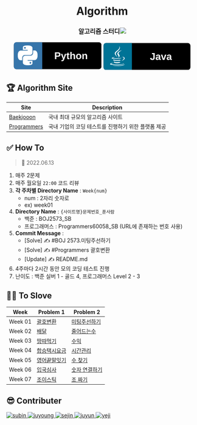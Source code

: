 <div align="center">
  <h1>Algorithm</h1>
  <h3>알고리즘 스터디<img src="https://media.giphy.com/media/WUlplcMpOCEmTGBtBW/giphy.gif" height="30"/></h3>
  <img src="https://github.com/Kim-SuBin/Kim-SuBin/blob/master/svg/dev/languages/python.svg" alt="Python" />
  <img src="https://github.com/Kim-SuBin/Kim-SuBin/blob/master/svg/dev/languages/java.svg" alt="Java" />
</div>

## 🏆 Algorithm Site

|Site|Description|
|---|---|
|[Baekjooon](https://www.acmicpc.net/)|국내 최대 규모의 알고리즘 사이트|
|[Programmers](https://programmers.co.kr/)|국내 기업의 코딩 테스트를 진행하기 위한 플랫폼 제공|

## ✅ How To
> 📅 2022.06.13
1. 매주 2문제
2. 매주 월요일 `22:00` 코드 리뷰
3. **각 주차별 Directory Name** : `Week{num}`
    - num : 2자리 숫자로
    - ex) week01
4. **Directory Name** : `{사이트명}문제번호_푼사람`
    - 백준 : BOJ2573_SB
    - 프로그래머스 : Programmers60058_SB (URL에 존재하는 번호 사용)
5. **Commit Message** :
   - [Solve] ✍ #BOJ 2573.미팅주선하기
   - [Solve] ✍ #Programmers 괄호변환
   - [Update] ✍️ README.md
6. 4주마다 2시간 동안 모의 코딩 테스트 진행
7. 난이도 : 백준 실버 1 - 골드 4, 프로그래머스 Level 2 - 3

## 👩‍💻 To Slove
|Week|Problem 1|Problem 2|
|---|---|---|
|Week 01|[괄호변환](https://programmers.co.kr/learn/courses/30/lessons/60058)|[미팅주선하기](https://www.acmicpc.net/problem/2016)|
|Week 02|[배달](https://programmers.co.kr/learn/courses/30/lessons/12978)|[줄어드는수](https://www.acmicpc.net/problem/1174)|
|Week 03|[땅따먹기](https://programmers.co.kr/learn/courses/30/lessons/12913)|[수익](https://www.acmicpc.net/problem/4097)|
|Week 04|[합승택시요금](https://programmers.co.kr/learn/courses/30/lessons/72413)|[시간관리](https://www.acmicpc.net/problem/1263)|
|Week 05|[영어끝말잇기](https://programmers.co.kr/learn/courses/30/lessons/12981)|[수 찾기](https://www.acmicpc.net/problem/1920)|
|Week 06|[입국심사](https://school.programmers.co.kr/learn/courses/30/lessons/43238)|[숫자 연결하기](https://www.acmicpc.net/problem/1323)|
|Week 07|[조이스틱](https://school.programmers.co.kr/learn/courses/30/lessons/42860)|[조 짜기](https://www.acmicpc.net/problem/2229)|

## 😎 Contributer

<a href = "https://github.com/Kim-SuBin">
  <img src="https://avatars.githubusercontent.com/u/46712693?s=400&u=fbd9c6ca52af3c7505d69cfaa47e829c443c980a&v=4" alt="subin" width="80" style="max-width:100%" />
</a>
<a href = "https://github.com/Juyoung4">
  <img src="https://avatars.githubusercontent.com/u/47167335?s=400&u=e1c1bb39470956b96c192da2cff48b480780e51a&v=4" alt="juyoung" width="80" style="max-width:100%" />
</a>
<a href = "https://github.com/sejin-k">
  <img src="https://avatars.githubusercontent.com/u/48510236?v=4" alt="sejin" width="80" style="max-width:100%" />
</a>
<a href = "https://github.com/chlwldbs8136">
  <img src="https://avatars.githubusercontent.com/u/82267227?v=4" alt="juyun" width="80" style="max-width:100%" />
</a>
<a href = "https://github.com/suhyeji">
  <img src="https://avatars.githubusercontent.com/u/65303837?v=4" alt="yeji" width="80" style="max-width:100%" />
</a>
